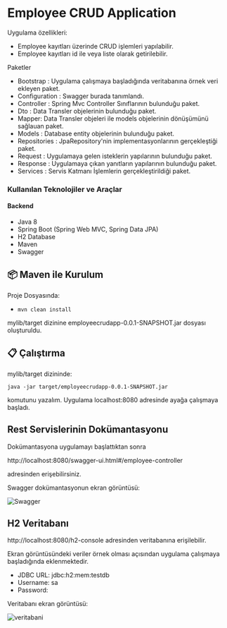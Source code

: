 # Employee CRUD Application

Uygulama özellikleri:
* Employee kayıtları üzerinde CRUD işlemleri yapılabilir.
* Employee kayıtları id ile veya liste olarak getirilebilir.

Paketler
* Bootstrap : Uygulama çalışmaya başladığında veritabanına örnek veri ekleyen paket.
* Configuration : Swagger burada tanımlandı.
* Controller : Spring Mvc Controller Sınıflarının bulunduğu paket.
* Dto : Data Transler objelerinin bulunduğu paket.
* Mapper: Data Transler objeleri ile models objelerinin dönüşümünü sağlauan paket.
* Models : Database entity objelerinin bulunduğu paket.
* Repositories : JpaRepository'nin implementasyonlarının gerçekleştiği paket.
* Request : Uygulamaya gelen isteklerin yapılarının bulunduğu paket.
* Response : Uygulamaya çıkan yanıtların yapılarının bulunduğu paket.
* Services : Servis Katmanı İşlemlerin gerçekleştirildiği paket.

### Kullanılan Teknolojiler ve Araçlar
#### Backend
* Java 8
* Spring Boot  (Spring Web MVC, Spring Data JPA)
* H2 Database
* Maven 
* Swagger


## :package: Maven ile Kurulum


Proje Dosyasında:

* `mvn clean install`

mylib/target dizinine employeecrudapp-0.0.1-SNAPSHOT.jar dosyası oluşturuldu.

## :clipboard: Çalıştırma

mylib/target dizininde:
```console
java -jar target/employeecrudapp-0.0.1-SNAPSHOT.jar
```
komutunu yazalım. Uygulama localhost:8080 adresinde ayağa çalışmaya başladı.

## Rest Servislerinin Dokümantasyonu

Dokümantasyona uygulamayı başlattıktan sonra

http://localhost:8080/swagger-ui.html#/employee-controller

adresinden erişebilirsiniz.

Swagger dokümantasyonun ekran görüntüsü:

![Swagger](https://user-images.githubusercontent.com/24254922/101834665-b4647300-3b4b-11eb-9f3b-32506144d583.png)

## H2 Veritabanı
http://localhost:8080/h2-console adresinden veritabanına erişilebilir. 

Ekran görüntüsündeki veriler örnek olması açısından uygulama çalışmaya başladığında eklenmektedir.

* JDBC URL: jdbc:h2:mem:testdb
* Username: sa
* Password: 

Veritabanı ekran görüntüsü:

![veritabani](https://user-images.githubusercontent.com/24254922/101835118-5edc9600-3b4c-11eb-9cf1-1a709ca75833.png)

